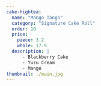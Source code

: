 ```yaml
---
cake-hightea:
  name: "Mango Tango"
  category: "Signature Cake Roll"
  order: 10
  price:
    piece: 3.2
    whole: 17.9
  description: |
      - Blackberry Cake
      - Yuzu Cream
      - Mango
thumbnail: ./main.jpg
---
```

